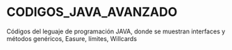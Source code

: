 # CODIGOS_JAVA_AVANZADO
Códigos del leguaje de programación JAVA, donde se muestran interfaces y métodos genéricos, Easure, límites, Willcards 

